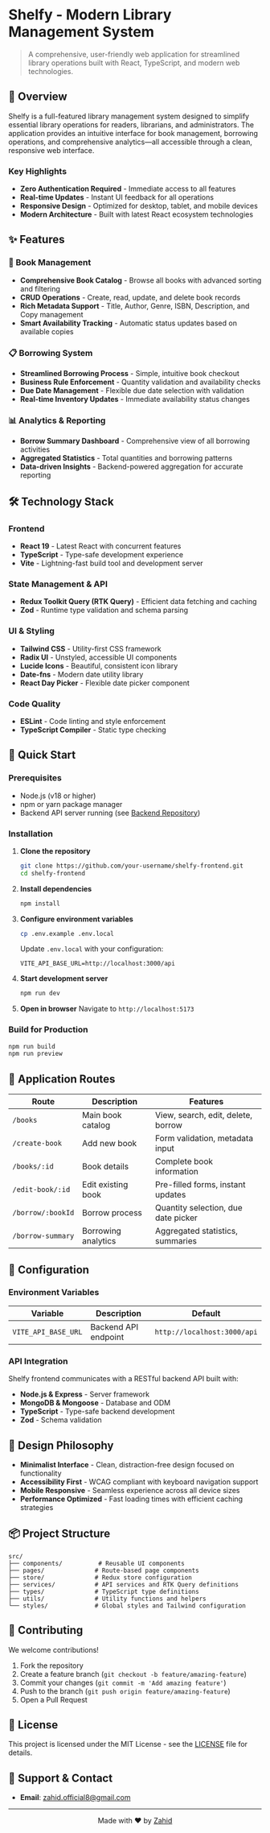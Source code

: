 # Shelfy - Modern Library Management System

> A comprehensive, user-friendly web application for streamlined library operations built with React, TypeScript, and modern web technologies.
> 

## 🎯 Overview

Shelfy is a full-featured library management system designed to simplify essential library operations for readers, librarians, and administrators. The application provides an intuitive interface for book management, borrowing operations, and comprehensive analytics—all accessible through a clean, responsive web interface.

### Key Highlights

- **Zero Authentication Required** - Immediate access to all features
- **Real-time Updates** - Instant UI feedback for all operations
- **Responsive Design** - Optimized for desktop, tablet, and mobile devices
- **Modern Architecture** - Built with latest React ecosystem technologies

## ✨ Features

### 📖 Book Management

- **Comprehensive Book Catalog** - Browse all books with advanced sorting and filtering
- **CRUD Operations** - Create, read, update, and delete book records
- **Rich Metadata Support** - Title, Author, Genre, ISBN, Description, and Copy management
- **Smart Availability Tracking** - Automatic status updates based on available copies

### 📋 Borrowing System

- **Streamlined Borrowing Process** - Simple, intuitive book checkout
- **Business Rule Enforcement** - Quantity validation and availability checks
- **Due Date Management** - Flexible due date selection with validation
- **Real-time Inventory Updates** - Immediate availability status changes

### 📊 Analytics & Reporting

- **Borrow Summary Dashboard** - Comprehensive view of all borrowing activities
- **Aggregated Statistics** - Total quantities and borrowing patterns
- **Data-driven Insights** - Backend-powered aggregation for accurate reporting

## 🛠️ Technology Stack

### Frontend

- **React 19** - Latest React with concurrent features
- **TypeScript** - Type-safe development experience
- **Vite** - Lightning-fast build tool and development server

### State Management & API

- **Redux Toolkit Query (RTK Query)** - Efficient data fetching and caching
- **Zod** - Runtime type validation and schema parsing

### UI & Styling

- **Tailwind CSS** - Utility-first CSS framework
- **Radix UI** - Unstyled, accessible UI components
- **Lucide Icons** - Beautiful, consistent icon library
- **Date-fns** - Modern date utility library
- **React Day Picker** - Flexible date picker component

### Code Quality

- **ESLint** - Code linting and style enforcement
- **TypeScript Compiler** - Static type checking

## 🚀 Quick Start

### Prerequisites

- Node.js (v18 or higher)
- npm or yarn package manager
- Backend API server running (see [Backend Repository](https://github.com/zahid-official/milestone-16-server))

### Installation

1. **Clone the repository**
    
    ```bash
    git clone https://github.com/your-username/shelfy-frontend.git
    cd shelfy-frontend
    
    ```
    
2. **Install dependencies**
    
    ```bash
    npm install
    
    ```
    
3. **Configure environment variables**
    
    ```bash
    cp .env.example .env.local
    
    ```
    
    Update `.env.local` with your configuration:
    
    ```
    VITE_API_BASE_URL=http://localhost:3000/api
    
    ```
    
4. **Start development server**
    
    ```bash
    npm run dev
    
    ```
    
5. **Open in browser**
Navigate to `http://localhost:5173`

### Build for Production

```bash
npm run build
npm run preview

```

## 📱 Application Routes

| Route | Description | Features |
| --- | --- | --- |
| `/books` | Main book catalog | View, search, edit, delete, borrow |
| `/create-book` | Add new book | Form validation, metadata input |
| `/books/:id` | Book details | Complete book information |
| `/edit-book/:id` | Edit existing book | Pre-filled forms, instant updates |
| `/borrow/:bookId` | Borrow process | Quantity selection, due date picker |
| `/borrow-summary` | Borrowing analytics | Aggregated statistics, summaries |

## 🔧 Configuration

### Environment Variables

| Variable | Description | Default |
| --- | --- | --- |
| `VITE_API_BASE_URL` | Backend API endpoint | `http://localhost:3000/api` |

### API Integration

Shelfy frontend communicates with a RESTful backend API built with:

- **Node.js & Express** - Server framework
- **MongoDB & Mongoose** - Database and ODM
- **TypeScript** - Type-safe backend development
- **Zod** - Schema validation

## 🎨 Design Philosophy

- **Minimalist Interface** - Clean, distraction-free design focused on functionality
- **Accessibility First** - WCAG compliant with keyboard navigation support
- **Mobile Responsive** - Seamless experience across all device sizes
- **Performance Optimized** - Fast loading times with efficient caching strategies

## 📦 Project Structure

```
src/
├── components/          # Reusable UI components
├── pages/              # Route-based page components
├── store/              # Redux store configuration
├── services/           # API services and RTK Query definitions
├── types/              # TypeScript type definitions
├── utils/              # Utility functions and helpers
└── styles/             # Global styles and Tailwind configuration

```

## 🤝 Contributing

We welcome contributions!

1. Fork the repository
2. Create a feature branch (`git checkout -b feature/amazing-feature`)
3. Commit your changes (`git commit -m 'Add amazing feature'`)
4. Push to the branch (`git push origin feature/amazing-feature`)
5. Open a Pull Request

## 📄 License

This project is licensed under the MIT License - see the [LICENSE](https://claude.ai/chat/LICENSE) file for details.

## 👥 Support & Contact

- **Email**: zahid.official8@gmail.com

---

<div align="center">
  Made with ❤️ by <a href="https://github.com/zahid-official">Zahid</a>
</div>